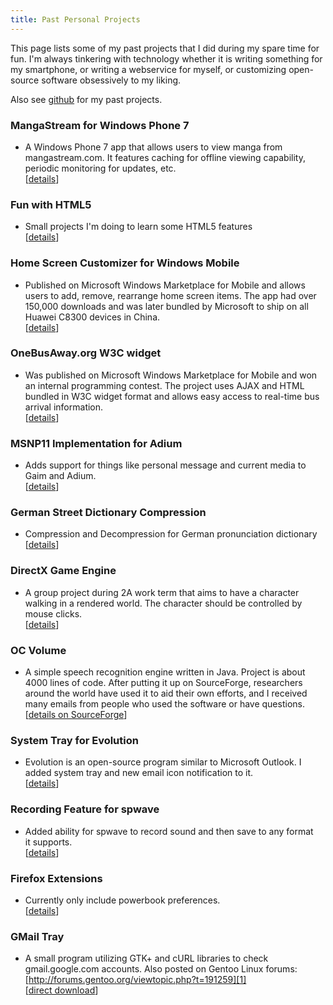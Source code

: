 ```yaml
---
title: Past Personal Projects
---
```

This page lists some of my past projects that I did during my spare time for
fun. I'm always tinkering with technology whether it is writing something for
my smartphone, or writing a webservice for myself, or customizing open-source
software obsessively to my liking.

Also see [github][3] for my past projects.


### MangaStream for Windows Phone 7

- A Windows Phone 7 app that allows users to view manga from mangastream.com.
  It features caching for offline viewing capability, periodic monitoring for
  updates, etc.  
  [[details](/mangastream-for-windows-phone-7/)]


### Fun with HTML5

- Small projects I'm doing to learn some HTML5 features  
  [[details](/html5prj/)]


### Home Screen Customizer for Windows Mobile

- Published on Microsoft Windows Marketplace for Mobile and allows users to
  add, remove, rearrange home screen items. The app had over 150,000 downloads
  and was later bundled by Microsoft to ship on all Huawei C8300 devices in
  China.  
  [[details](/home-screen-customizer-for-windows-mobile/)]


### OneBusAway.org W3C widget

- Was published on Microsoft Windows Marketplace for Mobile and won an internal
  programming contest. The project uses AJAX and HTML bundled in W3C widget
  format and allows easy access to real-time bus arrival information.  
  [[details](/onebusaway-org-w3c-widget/)]


### MSNP11 Implementation for Adium

- Adds support for things like personal message and current media to Gaim and
  Adium.  
  [[details](/msnp11-implementation-for-adium/)]


### German Street Dictionary Compression

- Compression and Decompression for German pronunciation dictionary  
  [[details](/german-street-dictionary-compression/)]


### DirectX Game Engine

- A group project during 2A work term that aims to have a character walking in
  a rendered world. The character should be controlled by mouse clicks.  
  [[details](/directx-game-engine/)]


### OC Volume

- A simple speech recognition engine written in Java. Project is about 4000
  lines of code. After putting it up on SourceForge, researchers around the
  world have used it to aid their own efforts, and I received many emails from
  people who used the software or have questions.
  [[details on SourceForge](http://ocvolume.sf.net/)]


### System Tray for Evolution

- Evolution is an open-source program similar to Microsoft Outlook. I added
  system tray and new email icon notification to it.  
  [[details](/system-tray-for-evolution/)]


### Recording Feature for spwave

- Added ability for spwave to record sound and then save to any format
  it supports.  
  [[details](/recording-feature-for-spwave/)]


### Firefox Extensions

- Currently only include powerbook preferences.  
  [[details](/firefox-extensions/)]


### GMail Tray

- A small program utilizing GTK+ and cURL libraries to check gmail.google.com
  accounts. Also posted on Gentoo Linux forums:
  [http://forums.gentoo.org/viewtopic.php?t=191259][1]  
  [[direct download][2]]

  [1]: http://forums.gentoo.org/viewtopic.php?t=191259
  [2]: /files/gentoo/gmailtray.tar.gz
  [3]: http://github.com/dannysu/
